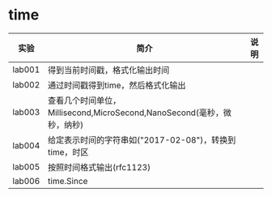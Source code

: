# time

|实验|简介|说明|
|---|---|---|
|lab001|得到当前时间戳，格式化输出时间| |
|lab002|通过时间戳得到time，然后格式化输出| |
|lab003|查看几个时间单位，Millisecond,MicroSecond,NanoSecond(毫秒，微秒，纳秒)| |
|lab004|给定表示时间的字符串如("2017-02-08")，转换到time，时区| |
|lab005|按照时间格式输出(rfc1123)| |
|lab006|time.Since| |